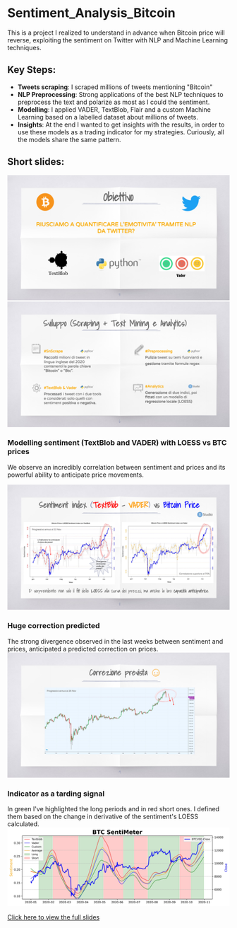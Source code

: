 # Sentiment_Analysis_Bitcoin

This is a project I realized to understand in advance when Bitcoin price will reverse, exploiting the sentiment on Twitter with NLP and Machine Learning techniques.

## Key Steps:
- **Tweets scraping**: I scraped millions of tweets mentioning "Bitcoin"
- **NLP Preprocessing**: Strong applications of the best NLP techniques to preprocess the text and polarize as most as I could the sentiment.
- **Modelling**: I applied VADER, TextBlob, Flair and a custom Machine Learning based on a labelled dataset about millions of tweets.
- **Insights**: At the end I wanted to get insights with the results, in order to use these models as a trading indicator for my strategies. Curiously, all the models share the same pattern.



## Short slides:
![Example](docs/imgs/img1.png)
![Example](docs/imgs/img2.png)

### Modelling sentiment (TextBlob and VADER) with LOESS vs BTC prices
We observe an incredibly correlation between sentiment and prices and its powerful ability to anticipate price movements.

![Example](docs/imgs/img3.png)

### Huge correction predicted
The strong divergence observed in the last weeks between sentiment and prices, anticipated a predicted correction on prices.
![Example](docs/imgs/img4.png)

### Indicator as a tarding signal
In green I've highlighted the long periods and in red short ones. I defined them based on the change in derivative of the sentiment's LOESS calculated.
![Sentimeter](docs/imgs/SentiMeter.jpg)


[Click here to view the full slides](https://github.com/DanieleRaimondi/Sentiment_Analysis_Bitcoin/blob/main/docs/slides.pdf)